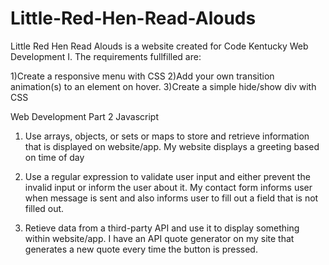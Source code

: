 # Little-Red-Hen-Read-Alouds
Little Red Hen Read Alouds is a website created for Code Kentucky Web Development I.  The requirements fullfilled are:

1)Create a responsive menu with CSS
2)Add your own transition animation(s) to an element on hover.
3)Create a simple hide/show div with CSS

Web Development Part 2 Javascript

1) Use arrays, objects, or sets or maps to store and retrieve information that is displayed on website/app. 
My website displays a greeting based on time of day

2) Use a regular expression to validate user input and either prevent the invalid input or inform the user about it.
My contact form informs user when message is sent and also informs user to fill out a field that is not filled out.

3) Retieve data from a third-party API and use it to display something within website/app. 
I have an API quote generator on my site that generates a new quote every time the button is pressed. 

